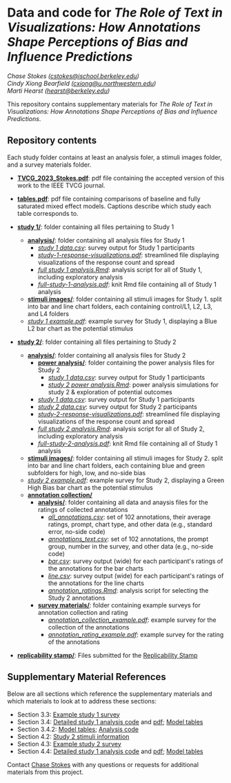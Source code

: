 # Data and code for _The Role of Text in Visualizations: How Annotations Shape Perceptions of Bias and Influence Predictions_

_Chase Stokes ([cstokes@ischool.berkeley.edu](mailto:cstokes@ischool.berkeley.edu))_<br>
_Cindy Xiong Bearfield ([cxiong@u.northwestern.edu](mailto:cxiong@u.northwestern.edu ))_<br>
_Marti Hearst ([hearst@berkeley.edu](mailto:hearst@berkeley.edu))_<br>

This repository contains supplementary materials for _The Role of Text in Visualizations: How Annotations Shape Perceptions of Bias and Influence Predictions_.

## Repository contents

Each study folder contains at least an analysis foler, a stimuli images folder, and a survey materials folder.

- **[TVCG_2023_Stokes.pdf](TVCG_2023_Stokes.pdf)**: pdf file containing the accepted version of this work to the IEEE TVCG journal. 
- **[tables.pdf](tables.pdf)**: pdf file containing comparisons of baseline and fully saturated mixed effect models. Captions describe which study each table corresponds to. 

- **[study 1/](study%201/)**: folder containing all files pertaining to Study 1
  - **[analysis/](study%201/analysis/)**: folder containing all analysis files for Study 1
    - *[study 1 data.csv](study%201/analysis/study%201%20data.csv)*: survey output for Study 1 participants
    - *[study-1-response-visualizations.pdf](study%201/analysis/study-1-response-visualizations.pdf)*: streamlined file displaying visualizations of the  response count and spread
    - *[full study 1 analysis.Rmd](study%201/analysis/full%20study%201%20analysis.Rmd)*: analysis script for all of Study 1, including exploratory analysis
    - *[full-study-1-analysis.pdf](study%201/analysis/full-study-1-analysis.pdf)*: knit Rmd file containing all of Study 1 analysis
  - **[stimuli images/](study%201/stimuli%20images/)**: folder containing all stimuli images for Study 1. split into bar and line chart folders, each containing control/L1, L2, L3, and L4 folders
  - *[study 1 example.pdf](study%201/study%201%20example.pdf)*: example survey for Study 1, displaying a Blue L2 bar chart as the potential stimulus

- **[study 2/](study%202/)**: folder containing all files pertaining to Study 2
  - **[analysis/](study%202/analysis/)**: folder containing all analysis files for Study 2
    - **[power analysis/](study%202/analysis/power%20analysis/)**: folder containing the power analysis files for Study 2
      - *[study 1 data.csv](study%202/analysis/power%20analysis/study%201%20data.csv)*: survey output for Study 1 participants
      - *[study 2 power analysis.Rmd](study%202/analysis/power%20analysis/study%202%20power%20analysis.Rmd)*: power analysis simulations for study 2 & exploration of potential outcomes
    - *[study 1 data.csv](study%202/analysis/study%201%20data.csv)*: survey output for Study 1 participants
    - *[study 2 data.csv](study%202/analysis/study%202%20data.csv)*: survey output for Study 2 participants
    - *[study-2-response-visualizations.pdf](study%202/analysis/study-2-response-visualizations.pdf)*: streamlined file displaying visualizations of the  response count and spread
    - *[full study 2 analysis.Rmd](study%202/analysis/full%20study%202%20analysis.Rmd)*: analysis script for all of Study 2, including exploratory analysis
    - *[full-study-2-analysis.pdf](study%202/analysis/full-study-2-analysis.pdf)*: knit Rmd file containing all of Study 1 analysis
  - **[stimuli images/](study%202/stimuli%20images/)**: folder containing all stimuli images for Study 2. split into bar and line chart folders, each containing blue and green subfolders for high, low, and no-side bias
  - *[study 2 example.pdf](study%202/study%202%20example.pdf)*: example survey for Study 2, displaying a Green High Bias bar chart as the potential stimulus
  - **[annotation collection/](study%202/annotation%20collection/)**
    - **[analysis/](study%202/annotation%20collection/analysis/)**: folder containing all data and anaysis files for the ratings of collected annotations
      - *[all_annotations.csv](study%202/annotation%20collection/analysis/all_annotations.csv)*: set of 102 annotations, their average ratings, prompt, chart type, and other data (e.g., standard error, no-side code)
      - *[annotations_text.csv](study%202/annotation%20collection/analysis/annotations_text.csv)*: set of 102 annotations, the prompt group, number in the survey, and other data (e.g., no-side code)
      - *[bar.csv](study%202/annotation%20collection/analysis/bar.csv)*: survey output (wide) for each participant's ratings of the annotations for the bar charts
      - *[line.csv](study%202/annotation%20collection/analysis/line.csv)*: survey output (wide) for each participant's ratings of the annotations for the line charts
      - *[annotation_ratings.Rmd](study%202/annotation%20collection/analysis/annotation_ratings.Rmd)*: analysis script for selecting the Study 2 annotations
    - **[survey materials/](study%202/annotation%20collection/survey%20materials/)**: folder containing example surveys for annotation collection and rating
      - *[annotation_collection_example.pdf](study%202/annotation%20collection/survey%20materials/annotation_collection_example.pdf)*: example survey for the collection of the annotations
      - *[annotation_rating_example.pdf](study%202/annotation%20collection/survey%20materials/annotation_rating_example.pdf)*: example survey for the rating of the annotations
- **[replicability stamp/](replicability%20stamp/)**: Files submitted for the [Replicability Stamp](http://www.replicabilitystamp.org/requirements.html)

## Supplementary Material References

Below are all sections which reference the supplementary materials and which materials to look at to address these sections:

- Section 3.3: [Example study 1 survey](study%201/study%201%20example.pdf)
- Section 3.4: [Detailed study 1 analysis code](study%201/analysis/full%20study%201%20analysis.Rmd) and [pdf](study%201/analysis/full-study-1-analysis.pdf); [Model tables](tables.pdf)
- Section 3.4.2: [Model tables](tables.pdf); [Analysis code](study%201/analysis/full%20study%201%20analysis.Rmd)
- Section 4.2: [Study 2 stimuli information](study%202/stimuli%20images/)
- Section 4.3: [Example study 2 survey](study%202/study%202%20example.pdf)
- Section 4.4: [Detailed study 1 analysis code](study%202/analysis/full%20study%202%20analysis.Rmd) and [pdf](study%202/analysis/full-study-2-analysis.pdf); [Model tables](tables.pdf)

Contact [Chase Stokes](mailto:cstokes@ischool.berkeley.edu) with any questions or requests for additional materials from this project.
